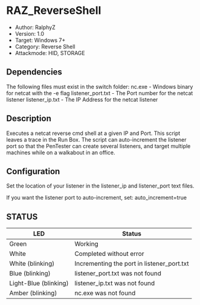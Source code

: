 # RAZ_ReverseShell
* Author: RalphyZ 
* Version: 1.0
* Target: Windows 7+
* Category: Reverse Shell
* Attackmode: HID, STORAGE

## Dependencies
The following files must exist in the switch folder:
nc.exe - Windows binary for netcat with the -e flag
listener_port.txt - The Port number for the netcat listener
listener_ip.txt - The IP Address for the netcat listener
 
## Description
Executes a netcat reverse cmd shell at a given IP and Port.  This script leaves a trace in the Run Box.  The script can auto-increment the listener port so that the PenTester can create several listeners, and target multiple machines while on a walkabout in an office.  

## Configuration
Set the location of your listener in the listener_ip and listener_port text files.  

If you want the listener port to auto-increment, set:
auto_increment=true

## STATUS
| LED                   | Status                                     |
| --------------------- | ------------------------------------------ |
| Green                 | Working                                    | 
| White                 | Completed without error                    | 
| White (blinking)      | Incrementing the port in listener_port.txt | 
| Blue (blinking)       | listener_port.txt was not found            | 
| Light-Blue (blinking) | listener_ip.txt was not found              | 
| Amber (blinking)      | nc.exe was not found                       |